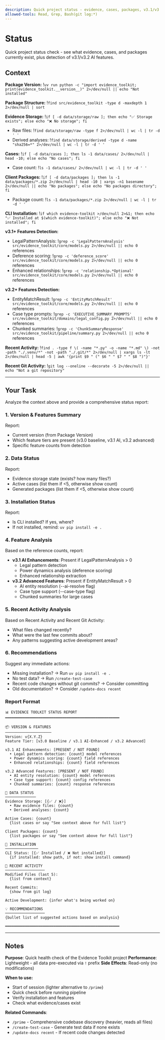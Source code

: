 ```yaml
---
description: Quick project status - evidence, cases, packages, v3.1/v3.2/vx.x features
allowed-tools: Read, Grep, Bash(git log:*)
---
```


# Status

Quick project status check - see what evidence, cases, and packages currently exist, plus detection of v3.1/v3.2 AI features.

## Context

**Package Version:**
!`uv run python -c "import evidence_toolkit; print(evidence_toolkit.__version__)" 2>/dev/null || echo "Not installed"`

**Package Structure:**
!`find src/evidence_toolkit -type d -maxdepth 1 2>/dev/null | sort`

**Evidence Storage:**
!`if [ -d data/storage/raw ]; then echo "✅ Storage exists"; else echo "❌ No storage"; fi`
- Raw files: !`find data/storage/raw -type f 2>/dev/null | wc -l | tr -d ' '`
- Derived analyses: !`find data/storage/derived -type d -name "sha256=*" 2>/dev/null | wc -l | tr -d ' '`

**Cases:**
!`if [ -d data/cases ]; then ls -1 data/cases/ 2>/dev/null | head -10; else echo "No cases"; fi`
- Case count: !`ls -1 data/cases/ 2>/dev/null | wc -l | tr -d ' '`

**Client Packages:**
!`if [ -d data/packages ]; then ls -1 data/packages/*.zip 2>/dev/null | head -10 | xargs -n1 basename 2>/dev/null || echo "No packages"; else echo "No packages directory"; fi`
- Package count: !`ls -1 data/packages/*.zip 2>/dev/null | wc -l | tr -d ' '`

**CLI Installation:**
!`if which evidence-toolkit >/dev/null 2>&1; then echo "✅ Installed at $(which evidence-toolkit)"; else echo "❌ Not installed"; fi`

**v3.1+ Features Detection:**
- LegalPatternAnalysis: !`grep -c 'LegalPatternAnalysis' src/evidence_toolkit/core/models.py 2>/dev/null || echo 0` references
- Deference scoring: !`grep -c 'deference_score' src/evidence_toolkit/core/models.py 2>/dev/null || echo 0` references
- Enhanced relationships: !`grep -c 'relationship.*Optional' src/evidence_toolkit/core/models.py 2>/dev/null || echo 0` references

**v3.2+ Features Detection:**
- EntityMatchResult: !`grep -c 'EntityMatchResult' src/evidence_toolkit/core/models.py 2>/dev/null || echo 0` references
- Case type prompts: !`grep -c 'EXECUTIVE_SUMMARY_PROMPTS' src/evidence_toolkit/domains/legal_config.py 2>/dev/null || echo 0` references
- Chunked summaries: !`grep -c 'ChunkSummaryResponse' src/evidence_toolkit/pipeline/summary.py 2>/dev/null || echo 0` references

**Recent Activity:**
!`find . -type f \( -name "*.py" -o -name "*.md" \) -not -path "./.venv/*" -not -path "./.git/*" 2>/dev/null | xargs ls -lt 2>/dev/null | head -5 | awk '{print $9 " (" $6 " " $7 " " $8 ")"}'`

**Recent Git Activity:**
!`git log --oneline --decorate -5 2>/dev/null || echo "Not a git repository"`

---

## Your Task

Analyze the context above and provide a comprehensive status report:

### 1. Version & Features Summary
Report:
- Current version (from Package Version)
- Which feature tiers are present (v3.0 baseline, v3.1 AI, v3.2 advanced)
- Specific feature counts from detection

### 2. Data Status
Report:
- Evidence storage state (exists? how many files?)
- Active cases (list them if <5, otherwise show count)
- Generated packages (list them if <5, otherwise show count)

### 3. Installation Status
Report:
- Is CLI installed? If yes, where?
- If not installed, remind: `uv pip install -e .`

### 4. Feature Analysis
Based on the reference counts, report:
- **v3.1 AI Enhancements**: Present if LegalPatternAnalysis > 0
  - Legal pattern detection
  - Power dynamics analysis (deference scoring)
  - Enhanced relationship extraction
- **v3.2 Advanced Features**: Present if EntityMatchResult > 0
  - AI entity resolution (--ai-resolve flag)
  - Case type support (--case-type flag)
  - Chunked summaries for large cases

### 5. Recent Activity Analysis
Based on Recent Activity and Recent Git Activity:
- What files changed recently?
- What were the last few commits about?
- Any patterns suggesting active development areas?

### 6. Recommendations
Suggest any immediate actions:
- Missing installation? → Run `uv pip install -e .`
- No test data? → Run `/create-test-case`
- Recent code changes without git commits? → Consider committing
- Old documentation? → Consider `/update-docs recent`

### Report Format

```
📊 EVIDENCE TOOLKIT STATUS REPORT
━━━━━━━━━━━━━━━━━━━━━━━━━━━━━━━━━━━━━━━━━━━━━━━━━━━━

📦 VERSION & FEATURES
─────────────────────
Version: v{X.Y.Z}
Feature Tier: [v3.0 Baseline / v3.1 AI-Enhanced / v3.2 Advanced]

v3.1 AI Enhancements: [PRESENT / NOT FOUND]
  • Legal pattern detection: {count} model references
  • Power dynamics scoring: {count} field references
  • Enhanced relationships: {count} field references

v3.2 Advanced Features: [PRESENT / NOT FOUND]
  • AI entity resolution: {count} model references
  • Case type support: {count} config references
  • Chunked summaries: {count} response references

💾 DATA STATUS
──────────────
Evidence Storage: [{✅ / ❌}]
  • Raw evidence files: {count}
  • Derived analyses: {count}

Active Cases: {count}
  {list cases or say "See context above for full list"}

Client Packages: {count}
  {list packages or say "See context above for full list"}

🔧 INSTALLATION
───────────────
CLI Status: [{✅ Installed / ❌ Not installed}]
  {if installed: show path, if not: show install command}

📝 RECENT ACTIVITY
──────────────────
Modified Files (last 5):
  {list from context}

Recent Commits:
  {show from git log}

Active Development: {infer what's being worked on}

💡 RECOMMENDATIONS
──────────────────
{bullet list of suggested actions based on analysis}

━━━━━━━━━━━━━━━━━━━━━━━━━━━━━━━━━━━━━━━━━━━━━━━━━━━━
```

---

## Notes

**Purpose**: Quick health check of the Evidence Toolkit project
**Performance**: Lightweight - all data pre-executed via `!` prefix
**Side Effects**: Read-only (no modifications)

**When to use:**
- Start of session (lighter alternative to `/prime`)
- Quick check before running pipeline
- Verify installation and features
- Check what evidence/cases exist

**Related Commands**:
- `/prime` - Comprehensive codebase discovery (heavier, reads all files)
- `/create-test-case` - Generate test data if none exists
- `/update-docs recent` - If recent code changes detected
